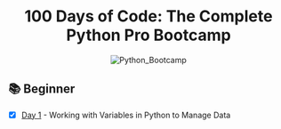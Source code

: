 <h1 align="center">100 Days of Code: The Complete Python Pro Bootcamp </h1>
<div align="center"> 
  
![Python_Bootcamp](https://github.com/user-attachments/assets/824df764-7e4c-475e-b36e-c74c2e61d707)


</div>

## 📚 Beginner 

- [x] [Day 1](https://github.com/MartaReb/100-days-of-code-Python/blob/main/Day%2001/main.py) - Working with Variables in Python to Manage Data
